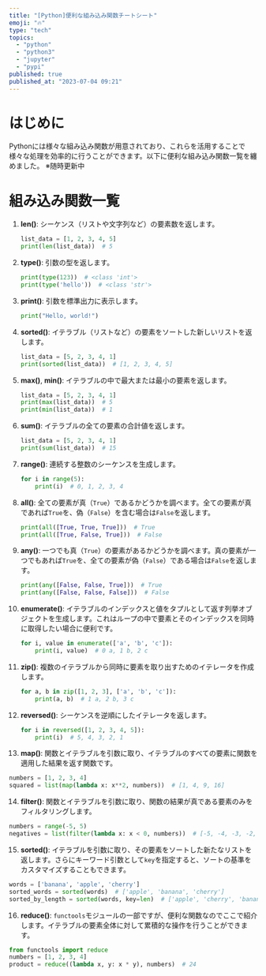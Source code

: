 ```yaml
---
title: "[Python]便利な組み込み関数チートシート"
emoji: "🔥"
type: "tech"
topics:
  - "python"
  - "python3"
  - "jupyter"
  - "pypi"
published: true
published_at: "2023-07-04 09:21"
---
```


# はじめに
Pythonには様々な組み込み関数が用意されており、これらを活用することで様々な処理を効率的に行うことができます。以下に便利な組み込み関数一覧を纏めました。
※随時更新中

# 組み込み関数一覧
1. **len()**: シーケンス（リストや文字列など）の要素数を返します。
    ```python
    list_data = [1, 2, 3, 4, 5]
    print(len(list_data))  # 5
    ```
2. **type()**: 引数の型を返します。
    ```python
    print(type(123))  # <class 'int'>
    print(type('hello'))  # <class 'str'>
    ```
3. **print()**: 引数を標準出力に表示します。
    ```python
    print("Hello, world!")
    ```
4. **sorted()**: イテラブル（リストなど）の要素をソートした新しいリストを返します。
    ```python
    list_data = [5, 2, 3, 4, 1]
    print(sorted(list_data))  # [1, 2, 3, 4, 5]
    ```
5. **max()**, **min()**: イテラブルの中で最大または最小の要素を返します。
    ```python
    list_data = [5, 2, 3, 4, 1]
    print(max(list_data))  # 5
    print(min(list_data))  # 1
    ```
6. **sum()**: イテラブルの全ての要素の合計値を返します。
    ```python
    list_data = [5, 2, 3, 4, 1]
    print(sum(list_data))  # 15
    ```
7. **range()**: 連続する整数のシーケンスを生成します。
    ```python
    for i in range(5):
        print(i)  # 0, 1, 2, 3, 4
    ```

8. **all()**: 全ての要素が真（`True`）であるかどうかを調べます。全ての要素が真であれば`True`を、偽（`False`）を含む場合は`False`を返します。
    ```python
    print(all([True, True, True]))  # True
    print(all([True, False, True]))  # False
    ```
9. **any()**: 一つでも真（`True`）の要素があるかどうかを調べます。真の要素が一つでもあれば`True`を、全ての要素が偽（`False`）である場合は`False`を返します。
    ```python
    print(any([False, False, True]))  # True
    print(any([False, False, False]))  # False
    ```
10. **enumerate()**: イテラブルのインデックスと値をタプルとして返す列挙オブジェクトを生成します。これはループの中で要素とそのインデックスを同時に取得したい場合に便利です。
    ```python
    for i, value in enumerate(['a', 'b', 'c']):
        print(i, value)  # 0 a, 1 b, 2 c
    ```
11. **zip()**: 複数のイテラブルから同時に要素を取り出すためのイテレータを作成します。
    ```python
    for a, b in zip([1, 2, 3], ['a', 'b', 'c']):
        print(a, b)  # 1 a, 2 b, 3 c
    ```
12. **reversed()**: シーケンスを逆順にしたイテレータを返します。
    ```python
    for i in reversed([1, 2, 3, 4, 5]):
        print(i)  # 5, 4, 3, 2, 1
    ```

13. **map()**: 関数とイテラブルを引数に取り、イテラブルのすべての要素に関数を適用した結果を返す関数です。
   ```python
   numbers = [1, 2, 3, 4]
   squared = list(map(lambda x: x**2, numbers))  # [1, 4, 9, 16]
   ```

14. **filter()**: 関数とイテラブルを引数に取り、関数の結果が真である要素のみをフィルタリングします。
   ```python
   numbers = range(-5, 5)
   negatives = list(filter(lambda x: x < 0, numbers))  # [-5, -4, -3, -2, -1]
   ```

15. **sorted()**: イテラブルを引数に取り、その要素をソートした新たなリストを返します。さらにキーワード引数として`key`を指定すると、ソートの基準をカスタマイズすることもできます。
   ```python
   words = ['banana', 'apple', 'cherry']
   sorted_words = sorted(words)  # ['apple', 'banana', 'cherry']
   sorted_by_length = sorted(words, key=len)  # ['apple', 'cherry', 'banana']
   ```

16. **reduce()**: `functools`モジュールの一部ですが、便利な関数なのでここで紹介します。イテラブルの要素全体に対して累積的な操作を行うことができます。
   ```python
   from functools import reduce
   numbers = [1, 2, 3, 4]
   product = reduce((lambda x, y: x * y), numbers)  # 24
   ```

